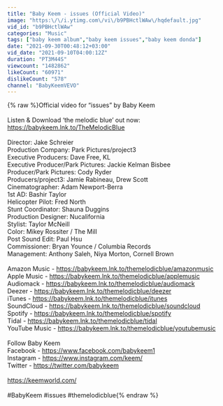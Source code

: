 ```yaml
---
title: "Baby Keem - issues (Official Video)"
image: "https:\/\/i.ytimg.com\/vi\/b9PBHctlWAw\/hqdefault.jpg"
vid_id: "b9PBHctlWAw"
categories: "Music"
tags: ["baby keem album","baby keem issues","baby keem donda"]
date: "2021-09-30T00:48:12+03:00"
vid_date: "2021-09-10T04:00:12Z"
duration: "PT3M44S"
viewcount: "1482862"
likeCount: "60971"
dislikeCount: "578"
channel: "BabyKeemVEVO"
---
```

{% raw %}Official video for “issues” by Baby Keem <br /> <br />Listen &amp; Download ‘the melodic blue’ out now: <a rel="nofollow" target="blank" href="https://babykeem.lnk.to/TheMelodicBlue">https://babykeem.lnk.to/TheMelodicBlue</a><br /> <br />Director: Jake Schreier<br />Production Company: Park Pictures/project3<br />Executive Producers: Dave Free, KL<br />Executive Producer/Park Pictures: Jackie Kelman Bisbee <br />Producer/Park Pictures: Cody Ryder<br />Producers/project3: Jamie Rabineau, Drew Scott<br />Cinematographer: Adam Newport-Berra <br />1st AD: Bashir Taylor<br />Helicopter Pilot: Fred North <br />Stunt Coordinator: Shauna Duggins <br />Production Designer: Nucalifornia <br />Stylist: Taylor McNeill <br />Color: Mikey Rossiter / The Mill  <br />Post Sound Edit: Paul Hsu<br />Commissioner: Bryan Younce / Columbia Records<br />Management: Anthony Saleh, Niya Morton, Cornell Brown<br /><br />Amazon Music - <a rel="nofollow" target="blank" href="https://babykeem.lnk.to/themelodicblue/amazonmusic">https://babykeem.lnk.to/themelodicblue/amazonmusic</a><br />Apple Music - <a rel="nofollow" target="blank" href="https://babykeem.lnk.to/themelodicblue/applemusic">https://babykeem.lnk.to/themelodicblue/applemusic</a><br />Audiomack - <a rel="nofollow" target="blank" href="https://babykeem.lnk.to/themelodicblue/audiomack">https://babykeem.lnk.to/themelodicblue/audiomack</a><br />Deezer - <a rel="nofollow" target="blank" href="https://babykeem.lnk.to/themelodicblue/deezer">https://babykeem.lnk.to/themelodicblue/deezer</a><br />iTunes - <a rel="nofollow" target="blank" href="https://babykeem.lnk.to/themelodicblue/itunes">https://babykeem.lnk.to/themelodicblue/itunes</a><br />SoundCloud - <a rel="nofollow" target="blank" href="https://babykeem.lnk.to/themelodicblue/soundcloud">https://babykeem.lnk.to/themelodicblue/soundcloud</a><br />Spotify - <a rel="nofollow" target="blank" href="https://babykeem.lnk.to/themelodicblue/spotify">https://babykeem.lnk.to/themelodicblue/spotify</a><br />Tidal - <a rel="nofollow" target="blank" href="https://babykeem.lnk.to/themelodicblue/tidal">https://babykeem.lnk.to/themelodicblue/tidal</a><br />YouTube Music - <a rel="nofollow" target="blank" href="https://babykeem.lnk.to/themelodicblue/youtubemusic">https://babykeem.lnk.to/themelodicblue/youtubemusic</a><br /> <br />Follow Baby Keem<br />Facebook - <a rel="nofollow" target="blank" href="https://www.facebook.com/babykeem1">https://www.facebook.com/babykeem1</a><br />Instagram - <a rel="nofollow" target="blank" href="https://www.instagram.com/keem/">https://www.instagram.com/keem/</a><br />Twitter - <a rel="nofollow" target="blank" href="https://twitter.com/babykeem">https://twitter.com/babykeem</a><br /> <br /><a rel="nofollow" target="blank" href="https://keemworld.com/">https://keemworld.com/</a><br /> <br />#BabyKeem #issues #themelodicblue{% endraw %}
